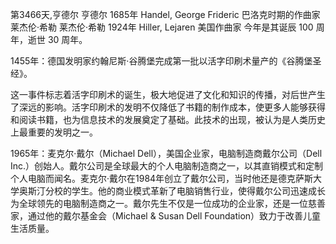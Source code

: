 第3466天,亨德尔
亨德尔 1685年
Handel, George Frideric 巴洛克时期的作曲家
莱杰伦·希勒
莱杰伦·希勒 1924年
Hiller, Lejaren 美国作曲家
今年是其诞辰 100 周年，逝世 30 周年。


1455年：德国发明家约翰尼斯·谷腾堡完成第一批以活字印刷术量产的《谷腾堡圣经》。

这一事件标志着活字印刷术的诞生，极大地促进了文化和知识的传播，对后世产生了深远的影响。活字印刷术的发明不仅降低了书籍的制作成本，使更多人能够获得和阅读书籍，也为信息技术的发展奠定了基础。此技术的出现，被认为是人类历史上最重要的发明之一。

1965年：麦克尔·戴尔（Michael Dell），美国企业家，电脑制造商戴尔公司（Dell Inc.）创始人。戴尔公司是全球最大的个人电脑制造商之一，以其直销模式和定制个人电脑而闻名。麦克尔·戴尔在1984年创立了戴尔公司，当时他还是德克萨斯大学奥斯汀分校的学生。他的商业模式革新了电脑销售行业，使得戴尔公司迅速成长为全球领先的电脑制造商之一。戴尔先生不仅是一位成功的企业家，还是一位慈善家，通过他的戴尔基金会（Michael & Susan Dell Foundation）致力于改善儿童生活质量。